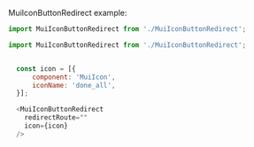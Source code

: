MuiIconButtonRedirect example:

```js noeditor
import MuiIconButtonRedirect from './MuiIconButtonRedirect';
```

```js
import MuiIconButtonRedirect from './MuiIconButtonRedirect';


  const icon = [{
      component: 'MuiIcon',
      iconName: 'done_all',
  }];

  <MuiIconButtonRedirect
    redirectRoute=""
    icon={icon}
  />
```